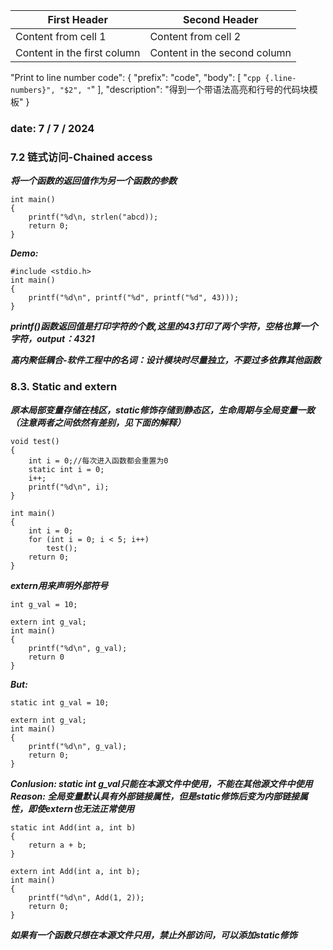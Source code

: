 First Header | Second Header
------------ | -------------
Content from cell 1 | Content from cell 2
Content in the first column | Content in the second column

"Print to line number code": {
            "prefix": "code",
            "body": [
            "```cpp {.line-numbers}",
            "$2",
            "```" ],
            "description": "得到一个带语法高亮和行号的代码块模板"
        }

### date: 7 / 7 / 2024
### 7.2 链式访问-Chained access
***将一个函数的返回值作为另一个函数的参数***
```
int main()
{
    printf("%d\n, strlen("abcd));
    return 0;
}
```
***Demo:***
```
#include <stdio.h>
int main()
{
    printf("%d\n", printf("%d", printf("%d", 43)));
}
```
***printf()函数返回值是打印字符的个数,这里的43打印了两个字符，空格也算一个字符，output：4321***

***高内聚低耦合-软件工程中的名词：设计模块时尽量独立，不要过多依靠其他函数***

### 8.3. Static and extern
***原本局部变量存储在栈区，static修饰存储到静态区，生命周期与全局变量一致（注意两者之间依然有差别，见下面的解释）***
```
void test()
{
    int i = 0;//每次进入函数都会重置为0
    static int i = 0;
    i++;
    printf("%d\n", i);
}

int main()
{
    int i = 0;
    for (int i = 0; i < 5; i++)
        test();
    return 0;
}
```
***extern用来声明外部符号***
```
int g_val = 10;
```
```
extern int g_val;
int main()
{
    printf("%d\n", g_val);
    return 0
}
```
***But:***
```
static int g_val = 10;
```
```
extern int g_val;
int main()
{
    printf("%d\n", g_val);
    return 0;
}
```
***Conlusion: static int g_val只能在本源文件中使用，不能在其他源文件中使用***
***Reason: 全局变量默认具有外部链接属性，但是static修饰后变为内部链接属性，即使extern也无法正常使用***
```
static int Add(int a, int b)
{
    return a + b;
}
```
```
extern int Add(int a, int b);
int main()
{
    printf("%d\n", Add(1, 2));
    return 0;
}
```
***如果有一个函数只想在本源文件只用，禁止外部访问，可以添加static修饰***
